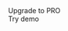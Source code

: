<!-- _navbar.md -->
<nav class="navbar">
<div class="upgrade-to-pro">
  Upgrade to PRO
</div>
<div class="try-demo">
  Try demo
</div>
</nav>